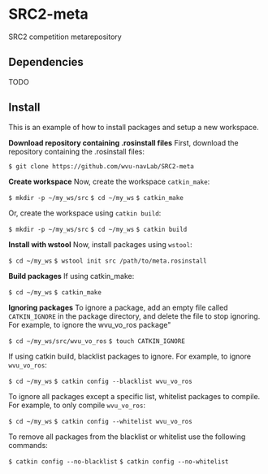 
# SRC2-meta
SRC2 competition metarepository

## Dependencies
TODO

## Install 
This is an example of how to install packages and setup a new workspace. 

**Download repository containing .rosinstall files**
First, download the repository containing the .rosinstall files:

`$ git clone https://github.com/wvu-navLab/SRC2-meta` 
 
**Create workspace** 
 Now, create the workspace `catkin_make`:
 
 `$ mkdir -p ~/my_ws/src`
 `$ cd ~/my_ws`
 `$ catkin_make`
 
Or, create the workspace using `catkin build`:

 `$ mkdir -p ~/my_ws/src`
 `$ cd ~/my_ws`
 `$ catkin build`

**Install with wstool**
 Now, install packages using `wstool`:
 
 `$ cd ~/my_ws`
 `$ wstool init src /path/to/meta.rosinstall`
 
 **Build packages**
 If using catkin_make:
 
  `$ cd ~/my_ws`
  `$ catkin_make`
  
   **Ignoring packages**
To ignore a package, add an empty file called   `CATKIN_IGNORE` in the package directory, and delete the file to stop ignoring. For example, to ignore the wvu_vo_ros package"

  `$ cd ~/my_ws/src/wvu_vo_ros`
  `$ touch CATKIN_IGNORE`

If using catkin build, blacklist packages to ignore. For example, to ignore `wvu_vo_ros`:

  `$ cd ~/my_ws`
  `$ catkin config --blacklist wvu_vo_ros`
  
To ignore all packages except a specific list, whitelist packages to compile. For example, to only compile `wvu_vo_ros`:

  `$ cd ~/my_ws`
  `$ catkin config --whitelist wvu_vo_ros`
  
  To remove all packages from the blacklist or whitelist use the following commands:
  
   `$ catkin config --no-blacklist`
   `$ catkin config --no-whitelist`
